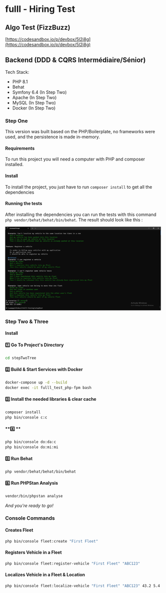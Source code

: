 # fulll - Hiring Test

## Algo Test (FizzBuzz)

[https://codesandbox.io/p/devbox/5l2j8g](https://codesandbox.io/p/devbox/5l2j8g)

## Backend (DDD & CQRS Intermédiaire/Sénior)

Tech Stack:
- PHP 8.1
- Behat
- Symfony 6.4 (In Step Two)
- Apache (In Step Two)
- MySQL (In Step Two)
- Docker (In Step Two)

### Step One

This version was built based on the PHP/Boilerplate, no frameworks were used, and the persistence is made in-memory.

#### **Requirements**
To run this project you will need a computer with PHP and composer installed.

#### **Install**
To install the project, you just have to run `composer install` to get all the dependencies

#### **Running the tests**
After installing the dependencies you can run the tests with this command `php vendor/behat/behat/bin/behat`.
The result should look like this :

![./stepOne/behat.jpg](./stepOne/behat.jpg)

### Step Two & Three

#### **Install**

#### **1️⃣ Go To Project's Directory**
```bash
cd stepTwoTree
```

#### **2️⃣ Build & Start Services with Docker**
```bash
docker-compose up -d --build
docker exec -it fulll_test_php-fpm bash
```

#### **3️⃣ Install the needed libraries & clear cache**
```bash
composer install
php bin/console c:c
```

#### **4️⃣  **
```bash
php bin/console do:da:c
php bin/console do:mi:mi
```


#### **5️⃣ Run Behat**
```bash
php vendor/behat/behat/bin/behat
```

#### **6️⃣ Run PHPStan Analysis**
```bash
vendor/bin/phpstan analyse
```

_And you're ready to go!_

### Console Commands

#### **Creates Fleet**

```bash
php bin/console fleet:create "First Fleet"
```

#### **Registers Vehicle in a Fleet**

```bash
php bin/console fleet:register-vehicle "First Fleet" "ABC123"
```

#### **Localizes Vehicle in a Fleet & Location**

```bash
php bin/console fleet:localize-vehicle "First Fleet" "ABC123" 43.2 5.4
```